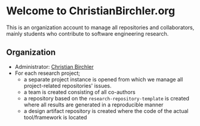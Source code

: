 # Welcome to ChristianBirchler.org
This is an organization account to manage all repositories and collaborators, mainly students who contribute to software engineering research.

## Organization
- Administrator: [Christian Birchler](https://github.com/ChristianBirchler)
- For each research project;
  - a separate project instance is opened from which we manage all project-related repositories' issues.
  - a team is created consisting of all co-authors
  - a repository based on the `research-repository-template` is created where all results are generated in a reproducible manner
  - a design artifact repository is created where the code of the actual tool/framework is located
